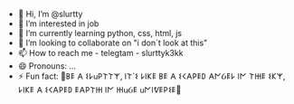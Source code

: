 - 👋 Hi, I’m @slurtty
- 👀 I’m interested in job
- 🌱 I’m currently learning python, css, html, js
- 💞️ I’m looking to collaborate on "i don`t look at this"
- 📫 How to reach me - telegtam - slurttyk3kk
- 😄 Pronouns: ...
- ⚡ Fun fact: 🖤𐌁𐌄 𐌀 𐌔𐌋𐌵𐌓𐌕𐌕𐌙, 𐌉𐌕`𐌔 𐌋𐌉𐌊𐌄 𐌁𐌄 𐌀 𐌔𐌂𐌀𐌓𐌄𐌃 𐌀𐌍Ᏽ𐌄𐌋 𐌉𐌍 𐌕𐋅𐌄 𐌔𐌊𐌙, 𐌋𐌉𐌊𐌄 𐌀 𐌔𐌂𐌀𐌓𐌄𐌃 𐌄𐌀𐌓𐌕𐋅 𐌉𐌍 𐋅𐌵Ᏽ𐌄 𐌵𐌍𐌉ᕓ𐌄𐌓𐌔𐌄🖤

<!---
slurtty/slurtty is a ✨ special ✨ repository because its `README.md` (this file) appears on your GitHub profile.
You can click the Preview link to take a look at your changes.
--->
